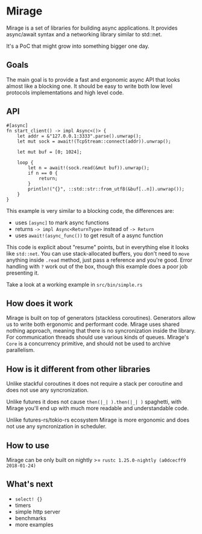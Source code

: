 # Mirage

Mirage is a set of libraries for building async applications. It provides
async/await syntax and a networking library similar to std::net.

It's a PoC that might grow into something bigger one day.

## Goals

The main goal is to provide a fast and ergonomic async API that looks almost
like a blocking one. It should be easy to write both low level protocols implementations
and high level code.

## API

```
#[async]
fn start_client() -> impl Async<()> {
    let addr = &"127.0.0.1:3333".parse().unwrap();
    let mut sock = await!(TcpStream::connect(addr)).unwrap();

    let mut buf = [0; 1024];

    loop {
        let n = await!(sock.read(&mut buf)).unwrap();
        if n == 0 {
            return;
        }
        println!("{}", ::std::str::from_utf8(&buf[..n]).unwrap());
    }
}
```

This example is very similar to a blocking code, the differences are:
* uses `[async]` to mark async functions
* returns `-> impl Async<ReturnType>` instead of `-> Return`
* uses `await!(async_func())` to get result of a async function

This code is explicit about "resume" points, but in everything else it looks
like `std::net`. You can use stack-allocated buffers, you don't need to `move` anything
inside `.read` method, just pass a reference and you're good. Error handling with `?` work
out of the box, though this example does a poor job presenting it.

Take a look at a working example in `src/bin/simple.rs`

## How does it work

Mirage is built on top of generators (stackless coroutines). Generators allow
us to write both ergonomic and performant code. Mirage uses shared nothing approach,
meaning that there is no syncronization inside the library. For communication threads
should use various kinds of queues. Mirage's `Core` is a concurrency primitive, and
should not be used to archive parallelism.


## How is it different from other libraries

Unlike stackful coroutines it does not require a stack per coroutine and does not
use any syncronization.

Unlike futures it does not cause `then(|_| ).then(|_| )` spaghetti, with Mirage
you'll end up with much more readable and understandable code.

Unlike futures-rs/tokio-rs ecosystem Mirage is more ergonomic and does not use
any syncronization in scheduler.


## How to use

Mirage can be only built on nightly >= `rustc 1.25.0-nightly (a0dcecff9 2018-01-24)`


## What's next

* `select! {}`
* timers
* simple http server
* benchmarks
* more examples